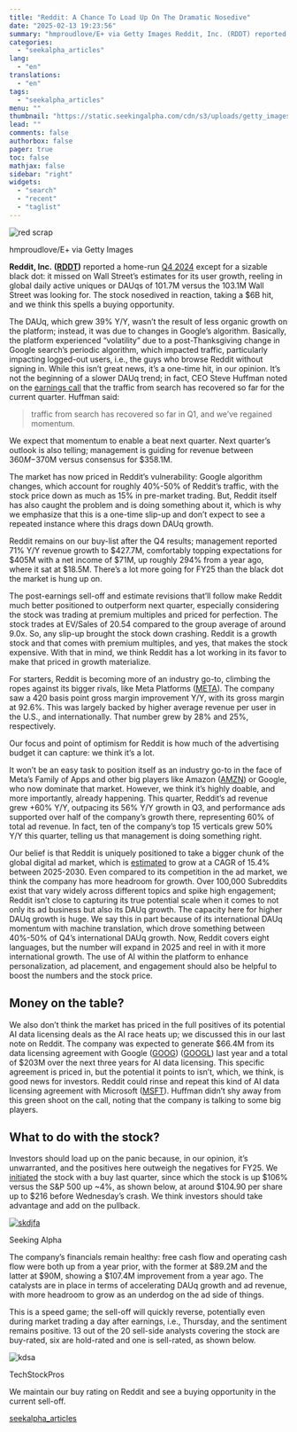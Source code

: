 ```yaml
---
title: "Reddit: A Chance To Load Up On The Dramatic Nosedive"
date: "2025-02-13 19:23:56"
summary: "hmproudlove/E+ via Getty Images Reddit, Inc. (RDDT) reported a home-run Q4 2024 except for a sizable black dot: it missed on Wall Street’s estimates for its user growth, reeling in global daily active uniques or DAUqs of 101.7M versus the 103.1M Wall Street was looking for. The stock nosedived in..."
categories:
  - "seekalpha_articles"
lang:
  - "en"
translations:
  - "en"
tags:
  - "seekalpha_articles"
menu: ""
thumbnail: "https://static.seekingalpha.com/cdn/s3/uploads/getty_images/139984243/image_139984243.jpg"
lead: ""
comments: false
authorbox: false
pager: true
toc: false
mathjax: false
sidebar: "right"
widgets:
  - "search"
  - "recent"
  - "taglist"
---
```


![red scrap](https://static.seekingalpha.com/cdn/s3/uploads/getty_images/139984243/image_139984243.jpg?io=getty-c-w750) 



hmproudlove/E+ via Getty Images





**Reddit, Inc.** **(**[**RDDT**](https://seekingalpha.com/symbol/RDDT)**)** reported a home-run [Q4 2024](https://investor.redditinc.com/news-events/news-releases/news-details/2025/Reddit-Announces-Fourth-Quarter-and-Full-Year-2024-Results/) except for a sizable black dot: it missed on Wall Street’s estimates for its user growth, reeling in global daily active uniques or DAUqs of 101.7M versus the 103.1M Wall Street was looking for. The stock nosedived in reaction, taking a $6B hit, and we think this spells a buying opportunity.

The DAUq, which grew 39% Y/Y, wasn’t the result of less organic growth on the platform; instead, it was due to changes in Google’s algorithm. Basically, the platform experienced “volatility” due to a post-Thanksgiving change in Google search’s periodic algorithm, which impacted traffic, particularly impacting logged-out users, i.e., the guys who browse Reddit without signing in. While this isn’t great news, it’s a one-time hit, in our opinion. It’s not the beginning of a slower DAUq trend; in fact, CEO Steve Huffman noted on the [earnings call](https://seekingalpha.com/article/4757725-reddit-inc-rddt-q4-2024-earnings-call-transcript) that the traffic from search has recovered so far for the current quarter. Huffman said:

> traffic from search has recovered so far in Q1, and we’ve regained momentum.

We expect that momentum to enable a beat next quarter. Next quarter’s outlook is also telling; management is guiding for revenue between $360M-$370M versus consensus for $358.1M.

The market has now priced in Reddit’s vulnerability: Google algorithm changes, which account for roughly 40%-50% of Reddit’s traffic, with the stock price down as much as 15% in pre-market trading. But, Reddit itself has also caught the problem and is doing something about it, which is why we emphasize that this is a one-time slip-up and don’t expect to see a repeated instance where this drags down DAUq growth.

Reddit remains on our buy-list after the Q4 results; management reported 71% Y/Y revenue growth to $427.7M, comfortably topping expectations for $405M with a net income of $71M, up roughly 294% from a year ago, where it sat at $18.5M. There’s a lot more going for FY25 than the black dot the market is hung up on.

The post-earnings sell-off and estimate revisions that’ll follow make Reddit much better positioned to outperform next quarter, especially considering the stock was trading at premium multiples and priced for perfection. The stock trades at EV/Sales of 20.54 compared to the group average of around 9.0x. So, any slip-up brought the stock down crashing. Reddit is a growth stock and that comes with premium multiples, and yes, that makes the stock expensive. With that in mind, we think Reddit has a lot working in its favor to make that priced in growth materialize.

For starters, Reddit is becoming more of an industry go-to, climbing the ropes against its bigger rivals, like Meta Platforms ([META](https://seekingalpha.com/symbol/META "Meta Platforms, Inc.")). The company saw a 420 basis point gross margin improvement Y/Y, with its gross margin at 92.6%. This was largely backed by higher average revenue per user in the U.S., and internationally. That number grew by 28% and 25%, respectively.

Our focus and point of optimism for Reddit is how much of the advertising budget it can capture: we think it’s a lot.

It won’t be an easy task to position itself as an industry go-to in the face of Meta’s Family of Apps and other big players like Amazon ([AMZN](https://seekingalpha.com/symbol/AMZN "Amazon.com, Inc.")) or Google, who now dominate that market. However, we think it’s highly doable, and more importantly, already happening. This quarter, Reddit’s ad revenue grew +60% Y/Y, outpacing its 56% Y/Y growth in Q3, and performance ads supported over half of the company’s growth there, representing 60% of total ad revenue. In fact, ten of the company’s top 15 verticals grew 50% Y/Y this quarter, telling us that management is doing something right.

Our belief is that Reddit is uniquely positioned to take a bigger chunk of the global digital ad market, which is [estimated](https://www.grandviewresearch.com/industry-analysis/digital-advertising-market-report#:~:text=The%20global%20digital%20advertising%20market,15.4%25%20from%202025%20to%202030.) to grow at a CAGR of 15.4% between 2025-2030. Even compared to its competition in the ad market, we think the company has more headroom for growth. Over 100,000 Subreddits exist that vary widely across different topics and spike high engagement; Reddit isn’t close to capturing its true potential scale when it comes to not only its ad business but also its DAUq growth. The capacity here for higher DAUq growth is huge. We say this in part because of its international DAUq momentum with machine translation, which drove something between 40%-50% of Q4’s international DAUq growth. Now, Reddit covers eight languages, but the number will expand in 2025 and reel in with it more international growth. The use of AI within the platform to enhance personalization, ad placement, and engagement should also be helpful to boost the numbers and the stock price.

Money on the table?
-------------------

We also don’t think the market has priced in the full positives of its potential AI data licensing deals as the AI race heats up; we discussed this in our last note on Reddit. The company was expected to generate $66.4M from its data licensing agreement with Google ([GOOG](https://seekingalpha.com/symbol/GOOG "Alphabet Inc.")) ([GOOGL](https://seekingalpha.com/symbol/GOOGL "Alphabet Inc.")) last year and a total of $203M over the next three years for AI data licensing. This specific agreement is priced in, but the potential it points to isn’t, which, we think, is good news for investors. Reddit could rinse and repeat this kind of AI data licensing agreement with Microsoft ([MSFT](https://seekingalpha.com/symbol/MSFT "Microsoft Corporation")). Huffman didn’t shy away from this green shoot on the call, noting that the company is talking to some big players.

What to do with the stock?
--------------------------

Investors should load up on the panic because, in our opinion, it’s unwarranted, and the positives here outweigh the negatives for FY25. We [initiated](https://seekingalpha.com/article/4730658-reddit-buying-the-underdog-for-its-pace-of-growth) the stock with a buy last quarter, since which the stock is up $106% versus the S&P 500 up ~4%, as shown below, at around $104.90 per share up to $216 before Wednesday’s crash. We think investors should take advantage and add on the pullback.

[![skdjfa](https://static.seekingalpha.com/uploads/2025/2/13/saupload_1c5a82925ced62a02c29ac0fa9b0e598_thumb1.png)](https://static.seekingalpha.com/uploads/2025/2/13/saupload_1c5a82925ced62a02c29ac0fa9b0e598.png)



Seeking Alpha





The company’s financials remain healthy: free cash flow and operating cash flow were both up from a year prior, with the former at $89.2M and the latter at $90M, showing a $107.4M improvement from a year ago. The catalysts are in place in terms of accelerating DAUq growth and ad revenue, with more headroom to grow as an underdog on the ad side of things.

This is a speed game; the sell-off will quickly reverse, potentially even during market trading a day after earnings, i.e., Thursday, and the sentiment remains positive. 13 out of the 20 sell-side analysts covering the stock are buy-rated, six are hold-rated and one is sell-rated, as shown below.

 ![kdsa](https://static.seekingalpha.com/uploads/2025/2/13/saupload_54638071846fb534051bcea7787bdf04.png) 



TechStockPros





We maintain our buy rating on Reddit and see a buying opportunity in the current sell-off.

[seekalpha_articles](https://seekingalpha.com/article/4757902-reddit-a-chance-to-load-up-on-the-dramatic-nosedive)
